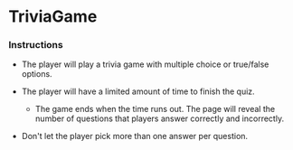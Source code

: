 # TriviaGame

### Instructions

* The player will play a trivia game with multiple choice or true/false options.

* The player will have a limited amount of time to finish the quiz. 

  * The game ends when the time runs out. The page will reveal the number of questions that players answer correctly and incorrectly.

* Don't let the player pick more than one answer per question.

